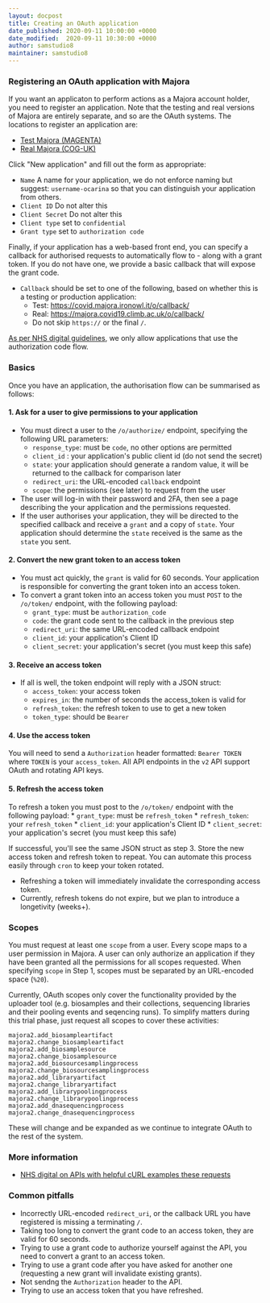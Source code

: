 ```yaml
---
layout: docpost
title: Creating an OAuth application
date_published: 2020-09-11 10:00:00 +0000
date_modified:  2020-09-11 10:30:00 +0000
author: samstudio8
maintainer: samstudio8
---
```


### Registering an OAuth application with Majora

If you want an applicaton to perform actions as a Majora account holder, you need to register an application.
Note that the testing and real versions of Majora are entirely separate, and so are the OAuth systems.
The locations to register an application are:

* [Test Majora (MAGENTA)](https://covid.majora.ironowl.it/o/applications/)
* [Real Majora (COG-UK)](https://majora.covid19.climb.ac.uk/o/applications/)

Click "New application" and fill out the form as appropriate:

* `Name` A name for your application, we do not enforce naming but suggest: `username-ocarina` so that you can distinguish your application from others.
* `Client ID` Do not alter this
* `Client Secret` Do not alter this
* `Client type` set to `confidential`
* `Grant type` set to `authorization code`

Finally, if your application has a web-based front end, you can specify a callback for authorised requests to automatically flow to - along with a grant token.
If you do not have one, we provide a basic callback that will expose the grant code. 

* `Callback` should be set to one of the following, based on whether this is a testing or production application:
    * Test: https://covid.majora.ironowl.it/o/callback/
    * Real: https://majora.covid19.climb.ac.uk/o/callback/
    * Do not skip `https://` or the final `/`.
    
 [As per NHS digital guidelines](https://digital.nhs.uk/developer/guides-and-documentation/security-and-authorisation/user-restricted-restful-apis#top), we only allow applications that use the authorization code flow.

### Basics

Once you have an application, the authorisation flow can be summarised as follows:

#### 1. Ask for a user to give permissions to your application

* You must direct a user to the `/o/authorize/` endpoint, specifying the following URL parameters:
    * `response_type`: must be `code`, no other options are permitted
    * `client_id` : your application's public client id (do not send the secret)
    * `state`: your application should generate a random value, it will be returned to the callback for comparison later
    * `redirect_uri`: the URL-encoded `callback` endpoint
    * `scope`: the permissions (see later) to request from the user
* The user will log-in with their password and 2FA, then see a page describing the your application and the permissions requested.
* If the user authorises your application, they will be directed to the specified callback and receive a `grant` and a copy of `state`. Your application should determine the `state` received is the same as the `state` you sent.

#### 2. Convert the new grant token to an access token

* You must act quickly, the `grant` is valid for 60 seconds. Your application is responsible for converting the grant token into an access token.
* To convert a grant token into an access token you must `POST` to the `/o/token/` endpoint, with the following payload:
    * `grant_type`: must be `authorization_code`
    * `code`: the grant code sent to the callback in the previous step
    * `redirect_uri`: the same URL-encoded callback endpoint
    * `client_id`: your application's Client ID
    * `client_secret`: your application's secret (you must keep this safe)
    
#### 3. Receive an access token

* If all is well, the token endpoint will reply with a JSON struct:
    * `access_token`: your access token
    * `expires_in`: the number of seconds the access_token is valid for
    * `refresh_token`: the refresh token to use to get a new token
    * `token_type`: should be `Bearer`
    
    
#### 4. Use the access token

You will need to send a `Authorization` header formatted: `Bearer TOKEN` where `TOKEN` is your `access_token`.
All API endpoints in the `v2` API support OAuth and rotating API keys.

#### 5. Refresh the access token

To refresh a token you must post to the `/o/token/` endpoint with the following payload:
    * `grant_type`: must be `refresh_token`
    * `refresh_token`: your `refresh_token`
    * `client_id`: your application's Client ID
    * `client_secret`: your application's secret (you must keep this safe)

If successful, you'll see the same JSON struct as step 3. Store the new access token and refresh token to repeat. You can automate this process easily through `cron` to keep your token rotated.

* Refreshing a token will immediately invalidate the corresponding access token.
* Currently, refresh tokens do not expire, but we plan to introduce a longetivity (weeks+).


### Scopes 
You must request at least one `scope` from a user. Every scope maps to a user permission in Majora.
A user can only authorize an application if they have been granted all the permissions for all scopes requested.
When specifying `scope` in Step 1, scopes must be separated by an URL-encoded space (`%20`).

Currently, OAuth scopes only cover the functionality provided by the uploader tool (e.g. biosamples and their collections, sequencing libraries and their pooling events and seqencing runs). To simplify matters during this trial phase, just request all scopes to cover these activities:

```
majora2.add_biosampleartifact
majora2.change_biosampleartifact
majora2.add_biosamplesource
majora2.change_biosamplesource
majora2.add_biosourcesamplingprocess
majora2.change_biosourcesamplingprocess
majora2.add_libraryartifact
majora2.change_libraryartifact
majora2.add_librarypoolingprocess
majora2.change_librarypoolingprocess
majora2.add_dnasequencingprocess
majora2.change_dnasequencingprocess
```

These will change and be expanded as we continue to integrate OAuth to the rest of the system.

### More information

* [NHS digital on APIs with helpful cURL examples these requests](https://digital.nhs.uk/developer/guides-and-documentation/security-and-authorisation/user-restricted-restful-apis#user-completes-authentication-and-authorisation)
    
### Common pitfalls

* Incorrectly URL-encoded `redirect_uri`, or the callback URL you have registered is missing a terminating `/`.
* Taking too long to convert the grant code to an access token, they are valid for 60 seconds.
* Trying to use a grant code to authorize yourself against the API, you need to convert a grant to an access token.
* Trying to use a grant code after you have asked for another one (requesting a new grant will invalidate existing grants).
* Not sendng the `Authorization` header to the API.
* Trying to use an access token that you have refreshed.
